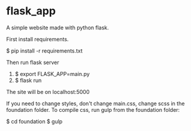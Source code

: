 # flask_app

A simple website made with python flask.

First install requirements.

$ pip install -r requirements.txt

Then run flask server

1. $ export FLASK_APP=main.py
2. $ flask run

The site will be on localhost:5000

If you need to change styles, don't change main.css, change scss in the foundation folder. To compile css, run gulp from the foundation folder:

$ cd foundation
$ gulp
